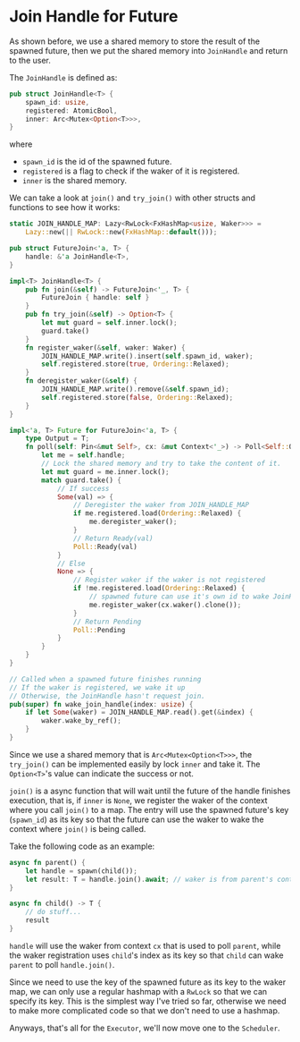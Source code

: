 # Join Handle for Future

As shown before, we use a shared memory to store the result of the spawned future, then we put the
shared memory into `JoinHandle` and return to the user.

The `JoinHandle` is defined as:
```rust
pub struct JoinHandle<T> {
    spawn_id: usize,
    registered: AtomicBool,
    inner: Arc<Mutex<Option<T>>>,
}
```
where
- `spawn_id` is the id of the spawned future.
- `registered` is a flag to check if the waker of it is registered.
- `inner` is the shared memory.

We can take a look at `join()` and `try_join()` with other structs and functions to see how it works:
```rust
static JOIN_HANDLE_MAP: Lazy<RwLock<FxHashMap<usize, Waker>>> =
    Lazy::new(|| RwLock::new(FxHashMap::default()));

pub struct FutureJoin<'a, T> {
    handle: &'a JoinHandle<T>,
}

impl<T> JoinHandle<T> {
    pub fn join(&self) -> FutureJoin<'_, T> {
        FutureJoin { handle: self }
    }
    pub fn try_join(&self) -> Option<T> {
        let mut guard = self.inner.lock();
        guard.take()
    }
    fn register_waker(&self, waker: Waker) {
        JOIN_HANDLE_MAP.write().insert(self.spawn_id, waker);
        self.registered.store(true, Ordering::Relaxed);
    }
    fn deregister_waker(&self) {
        JOIN_HANDLE_MAP.write().remove(&self.spawn_id);
        self.registered.store(false, Ordering::Relaxed);
    }
}

impl<'a, T> Future for FutureJoin<'a, T> {
    type Output = T;
    fn poll(self: Pin<&mut Self>, cx: &mut Context<'_>) -> Poll<Self::Output> {
        let me = self.handle;
        // Lock the shared memory and try to take the content of it.
        let mut guard = me.inner.lock();
        match guard.take() {
            // If success
            Some(val) => {
                // Deregister the waker from JOIN_HANDLE_MAP
                if me.registered.load(Ordering::Relaxed) {
                    me.deregister_waker();
                }
                // Return Ready(val)
                Poll::Ready(val)
            }
            // Else
            None => {
                // Register waker if the waker is not registered
                if !me.registered.load(Ordering::Relaxed) {
                    // spawned future can use it's own id to wake JoinHandle.
                    me.register_waker(cx.waker().clone());
                }
                // Return Pending
                Poll::Pending
            }
        }
    }
}

// Called when a spawned future finishes running
// If the waker is registered, we wake it up
// Otherwise, the JoinHandle hasn't request join.
pub(super) fn wake_join_handle(index: usize) {
    if let Some(waker) = JOIN_HANDLE_MAP.read().get(&index) {
        waker.wake_by_ref();
    }
}
```

Since we use a shared memory that is `Arc<Mutex<Option<T>>>`, the `try_join()` can be implemented easily
by lock `inner` and take it. The `Option<T>`'s value can indicate the success or not.

`join()` is a async function that will wait until the future of the handle finishes execution, that is,
if `inner` is `None`, we register the waker of the context where you call `join()` to a map.
The entry will use the spawned future's key (`spawn_id`) as its key so that the future can use the waker to wake
the context where `join()` is being called.

Take the following code as an example:
```rust
async fn parent() {
    let handle = spawn(child());
    let result: T = handle.join().await; // waker is from parent's context
}

async fn child() -> T {
    // do stuff...
    result
}
```
`handle` will use the waker from context `cx` that is used to poll `parent`, while the waker registration uses
`child`'s index as its key so that `child` can wake `parent` to poll `handle.join()`.

Since we need to use the key of the spawned future as its key to the waker map, we can only use
a regular hashmap with a `RwLock` so that we can specify its key. This is the simplest way I've
tried so far, otherwise we need to make more complicated code so that we don't need to use a hashmap.

Anyways, that's all for the `Executor`, we'll now move one to the `Scheduler`.
